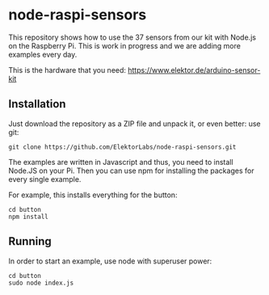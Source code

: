# node-raspi-sensors
This repository shows how to use the 37 sensors from our kit with Node.js on the Raspberry Pi.
This is work in progress and we are adding more examples every day.

This is the hardware that you need:
https://www.elektor.de/arduino-sensor-kit

## Installation

Just download the repository as a ZIP file and unpack it, or even better: use git:
```
git clone https://github.com/ElektorLabs/node-raspi-sensors.git
```

The examples are written in Javascript and thus, you need to install Node.JS on your Pi.
Then you can use npm for installing the packages for every single example.

For example, this installs everything for the button:
```
cd button
npm install
```

## Running

In order to start an example, use node with superuser power:

```
cd button
sudo node index.js
```

